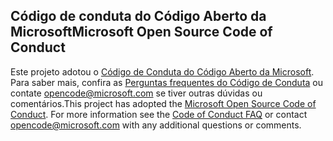 ## <a name="microsoft-open-source-code-of-conduct"></a><span data-ttu-id="74870-101">Código de conduta do Código Aberto da Microsoft</span><span class="sxs-lookup"><span data-stu-id="74870-101">Microsoft Open Source Code of Conduct</span></span>
<span data-ttu-id="74870-p101">Este projeto adotou o [Código de Conduta do Código Aberto da Microsoft](https://opensource.microsoft.com/codeofconduct/). Para saber mais, confira as [Perguntas frequentes do Código de Conduta](https://opensource.microsoft.com/codeofconduct/faq/) ou contate [opencode@microsoft.com](mailto:opencode@microsoft.com) se tiver outras dúvidas ou comentários.</span><span class="sxs-lookup"><span data-stu-id="74870-p101">This project has adopted the [Microsoft Open Source Code of Conduct](https://opensource.microsoft.com/codeofconduct/). For more information see the [Code of Conduct FAQ](https://opensource.microsoft.com/codeofconduct/faq/) or contact [opencode@microsoft.com](mailto:opencode@microsoft.com) with any additional questions or comments.</span></span>